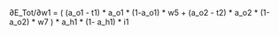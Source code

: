 ∂E_Tot/∂w1 = ( (a_o1 - t1) * a_o1 * (1-a_o1) * w5 + (a_o2 - t2) * a_o2 * (1-a_o2) * w7 ) * a_h1 * (1- a_h1) * i1
